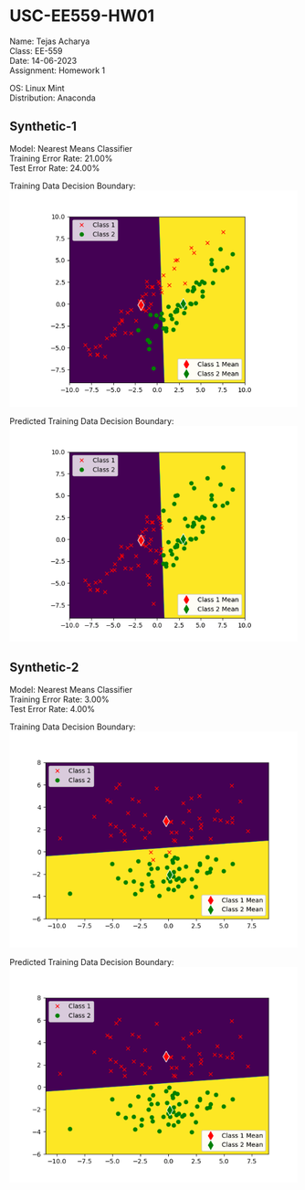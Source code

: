 # USC-EE559-HW01  
Name: Tejas Acharya  
Class: EE-559   
Date: 14-06-2023  
Assignment: Homework 1  

OS: Linux Mint  
Distribution: Anaconda  

## Synthetic-1  
Model: Nearest Means Classifier  
Training Error Rate: 21.00%  
Test Error Rate: 24.00%  

Training Data Decision Boundary:  
![Training Data Decision Boundary](./synthetic_1/y_train.png)

Predicted Training Data Decision Boundary:  
![Predicted Training Data Decision Boundary](./synthetic_1/y_train_hat.png)  

## Synthetic-2  
Model: Nearest Means Classifier  
Training Error Rate: 3.00%  
Test Error Rate: 4.00%  

Training Data Decision Boundary:  
![Training Data Decision Boundary](./synthetic_2/y_train.png)

Predicted Training Data Decision Boundary:  
![Predicted Training Data Decision Boundary](./synthetic_2/y_train_hat.png)
